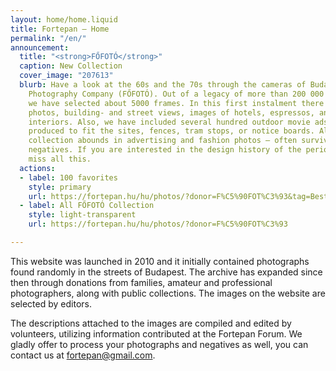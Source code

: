 ```yaml
---
layout: home/home.liquid
title: Fortepan — Home
permalink: "/en/"
announcement:
  title: "<strong>FŐFOTÓ</strong>"
  caption: New Collection
  cover_image: "207613"
  blurb: Have a look at the 60s and the 70s through the cameras of Budapest Municipal
    Photography Company (FŐFOTÓ). Out of a legacy of more than 200 000 negatives,
    we have selected about 5000 frames. In this first instalment there are street
    photos, building- and street views, images of hotels, espressos, and workplace
    interiors. Also, we have included several hundred outdoor movie ads, uniquely
    produced to fit the sites, fences, tram stops, or notice boards. Also, this special
    collection abounds in advertising and fashion photos – often survived on color
    negatives. If you are interested in the design history of the period, you mustn’t
    miss all this.
  actions:
  - label: 100 favorites
    style: primary
    url: https://fortepan.hu/hu/photos/?donor=F%C5%90FOT%C3%93&tag=Best%20of
  - label: All FŐFOTÓ Collection
    style: light-transparent
    url: https://fortepan.hu/hu/photos/?donor=F%C5%90FOT%C3%93

---
```

This website was launched in 2010 and it initially contained photographs found randomly in the streets of Budapest. The archive has expanded since then through donations from families, amateur and professional photographers, along with public collections. The images on the website are selected by editors.

The descriptions attached to the images are compiled and edited by volunteers, utilizing information contributed at the Fortepan Forum. We gladly offer to process your photographs and negatives as well, you can contact us at [fortepan@gmail.com](mailto:fortepan@gmail.com).
